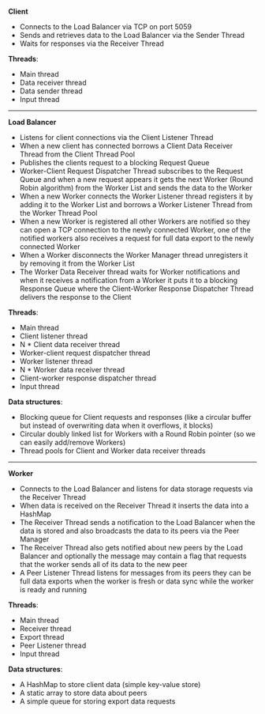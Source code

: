 **Client**

* Connects to the Load Balancer via TCP on port 5059  
* Sends and retrieves data to the Load Balancer via the Sender Thread  
* Waits for responses via the Receiver Thread

**Threads**:

* Main thread  
* Data receiver thread  
* Data sender thread  
* Input thread

---

**Load Balancer**

* Listens for client connections via the Client Listener Thread  
* When a new client has connected borrows a Client Data Receiver Thread from the Client Thread Pool  
* Publishes the clients request to a blocking Request Queue  
* Worker-Client Request Dispatcher Thread subscribes to the Request Queue and when a new request appears it gets the next Worker (Round Robin algorithm) from the Worker List and sends the data to the Worker  
* When a new Worker connects the Worker Listener thread registers it by adding it to the Worker List and borrows a Worker Listener Thread from the Worker Thread Pool  
* When a new Worker is registered all other Workers are notified so they can open a TCP connection to the newly connected Worker, one of the notified workers also receives a request for full data export to the newly connected Worker  
* When a Worker disconnects the Worker Manager thread unregisters it by removing it from the Worker List  
* The Worker Data Receiver thread waits for Worker notifications and when it receives a notification from a Worker it puts it to a blocking Response Queue where the Client-Worker Response Dispatcher Thread delivers the response to the Client

**Threads**:

* Main thread  
* Client listener thread  
* N \* Client data receiver thread  
* Worker-client request dispatcher thread  
* Worker listener thread  
* N \* Worker data receiver thread  
* Client-worker response dispatcher thread  
* Input thread

**Data structures**:

* Blocking queue for Client requests and responses (like a circular buffer but instead of overwriting data when it overflows, it blocks)  
* Circular doubly linked list for Workers with a Round Robin pointer (so we can easily add/remove Workers)  
* Thread pools for Client and Worker data receiver threads

---

**Worker**

* Connects to the Load Balancer and listens for data storage requests via the Receiver Thread  
* When data is received on the Receiver Thread it inserts the data into a HashMap  
* The Receiver Thread sends a notification to the Load Balancer when the data is stored and also broadcasts the data to its peers via the Peer Manager  
* The Receiver Thread also gets notified about new peers by the Load Balancer and optionally the message may contain a flag that requests that the worker sends all of its data to the new peer  
* A Peer Listener Thread listens for messages from its peers they can be full data exports when the worker is fresh or data sync while the worker is ready and running

**Threads**:

* Main thread  
* Receiver thread  
* Export thread  
* Peer Listener thread  
* Input thread

**Data structures**:

* A HashMap to store client data (simple key-value store)  
* A static array to store data about peers  
* A simple queue for storing export data requests

